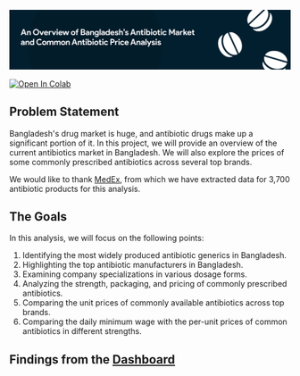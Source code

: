 ![An overview of Bangladesh's antibiotic drug market and common antibiotic price analysis](readme_glossaries/banner.png)

<a target="_blank" href="https://colab.research.google.com/github/HasnatHridoy/BD-antibiotic-drug-market-analysis/blob/main/scraper_files/notebook/Antibiotic_price_scraping_notebook.ipynb">
  <img src="https://colab.research.google.com/assets/colab-badge.svg" alt="Open In Colab"/>
</a>

## Problem Statement
Bangladesh's drug market is huge, and antibiotic drugs make up a significant portion of it. In this project, we will provide an overview of the current antibiotics market in Bangladesh. We will also explore the prices of some commonly prescribed antibiotics across several top brands.

We would like to thank <a href="https://medex.com.bd/">MedEx</a>, from which we have extracted data for 3,700 antibiotic products for this analysis.

## The Goals
In this analysis, we will focus on the following points:

1. Identifying the most widely produced antibiotic generics in Bangladesh.  
2. Highlighting the top antibiotic manufacturers in Bangladesh.  
3. Examining company specializations in various dosage forms.  
4. Analyzing the strength, packaging, and pricing of commonly prescribed antibiotics.  
5. Comparing the unit prices of commonly available antibiotics across top brands.  
6. Comparing the daily minimum wage with the per-unit prices of common antibiotics in different strengths.

## Findings from the <a href="https://public.tableau.com/views/AnOverviewofBangladeshsAntibioticMarketandCommonAntibioticPriceAnalysis_/Dashboard1?:language=en-GB&:sid=&:redirect=auth&:display_count=n&:origin=viz_share_link">Dashboard </a>
